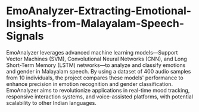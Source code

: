 # EmoAnalyzer-Extracting-Emotional-Insights-from-Malayalam-Speech-Signals
EmoAnalyzer leverages advanced machine learning models—Support Vector Machines (SVM), Convolutional Neural Networks (CNN), and Long Short-Term Memory (LSTM) networks—to analyze and classify emotions and gender in Malayalam speech. By using a dataset of 400 audio samples from 10 individuals, the project compares these models' performance to enhance precision in emotion recognition and gender classification. EmoAnalyzer aims to revolutionize applications in real-time mood tracking, responsive interaction systems, and voice-assisted platforms, with potential scalability to other Indian languages.
